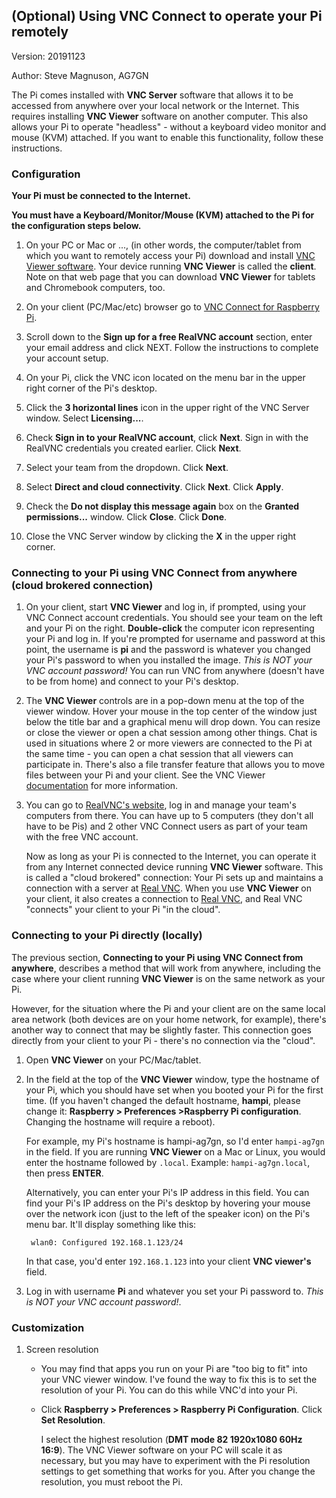 ## (Optional) Using VNC Connect to operate your Pi remotely

Version: 20191123

Author: Steve Magnuson, AG7GN

The Pi comes installed with __VNC Server__ software that allows it to be accessed from anywhere over your local network or the Internet.  This requires installing __VNC Viewer__ software on another computer.  This also allows your Pi to operate "headless" - without a keyboard video monitor and mouse (KVM) attached.  If you want to enable this functionality, follow these instructions.

### Configuration

__Your Pi must be connected to the Internet.__

__You must have a Keyboard/Monitor/Mouse (KVM) attached to the Pi for the configuration steps below.__

1. On your PC or Mac or ..., (in other words, the computer/tablet from
which you want to remotely access your Pi) download and install [VNC Viewer software](https://www.realvnc.com/en/connect/download/viewer/).  Your device running __VNC Viewer__ is called the __client__.  Note on that web page that you can download __VNC Viewer__ for tablets and Chromebook computers, too.

1. On your client (PC/Mac/etc) browser go to [VNC Connect for Raspberry Pi](https://www.realvnc.com/en/raspberrypi/).

1. Scroll down to the __Sign up for a free RealVNC account__ section, enter your email
address and click NEXT.  Follow the instructions to complete your account setup.

1. On your Pi, click the VNC icon located on the menu bar in the upper right corner of the Pi's desktop.

1. Click the __3 horizontal lines__ icon in the upper right of the VNC Server window.  Select __Licensing...__.

1. Check __Sign in to your RealVNC account__, click __Next__.  Sign in with the RealVNC credentials you created earlier.  Click __Next__.

1. Select your team from the dropdown.  Click __Next__.

1. Select __Direct and cloud connectivity__.  Click __Next__.  Click __Apply__.

1. Check the __Do not display this message again__ box on the __Granted permissions...__ window.  Click __Close__.  Click __Done__.

1. Close the VNC Server window by clicking the __X__ in the upper right corner.

### Connecting to your Pi using VNC Connect from anywhere (cloud brokered connection)

1. On your client, start __VNC Viewer__ and log in, if prompted, using your VNC Connect account credentials.  You should see your team on the left and your Pi on the right.  __Double-click__ the computer icon representing your Pi and log in.  If you're prompted for username and password at this point, the username is __pi__ and the password is whatever you changed your Pi's password to when you installed the image.  *This is NOT your VNC account password!* You can run VNC from anywhere (doesn't have to be from home) and connect to your Pi's desktop.

1. The __VNC Viewer__ controls are in a pop-down menu at the top of the viewer window.  Hover your mouse in the top center of the window just below the title bar and a graphical menu will drop down.  You can resize or close the viewer or open a chat session among other things.  Chat is used in situations where 2 or more viewers are connected to the Pi at the same time - you can open a chat session that all viewers can participate in.  There's also a file transfer feature that allows you to move files between your Pi and your client.  See the VNC Viewer [documentation](https://www.realvnc.com/en/connect/docs/index.html) for more information.

1. You can go to [RealVNC's website](https://manage.realvnc.com/en/), log in
and manage your team's computers from there.  You can have up to 5 computers (they don't all have to be Pis) and 2 other VNC Connect users as part of your team with the free VNC account.

	Now as long as your Pi is connected to the Internet, you can operate it from any Internet connected device running __VNC Viewer__ software.  This is called a "cloud brokered" connection: Your Pi sets up and maintains a connection with a server at [Real VNC](https://www.realvnc.com/en/connect/).  When you use __VNC Viewer__ on your client, it also creates a connection to [Real VNC](https://www.realvnc.com/en/connect/), and Real VNC "connects" your client to your Pi "in the cloud".

### Connecting to your Pi directly (locally)

The previous section, __Connecting to your Pi using VNC Connect from anywhere__, describes a method that will work from anywhere, including the case where your client running __VNC Viewer__ is on the same network as your Pi.

However, for the situation where the Pi and your client are on the same local area network (both devices are on your home network, for example), there's another way to connect that may be slightly faster.  This connection goes directly from your client to your Pi - there's no connection via the "cloud".

1. Open __VNC Viewer__ on your PC/Mac/tablet.

1. In the field at the top of the __VNC Viewer__ window, type the hostname of your Pi, which you should have set when you booted your Pi for the first time.  (If you haven't changed the default hostname, __hampi__, please change it: __Raspberry > Preferences >Raspberry Pi configuration__.  Changing the hostname will require a reboot).

	For example, my Pi's hostname is hampi-ag7gn, so I'd enter `hampi-ag7gn` in the field.
	If you are running __VNC Viewer__ on a Mac or Linux, you would enter the hostname followed by `.local`.  Example: `hampi-ag7gn.local`, then press __ENTER__.
	
	Alternatively, you can enter your Pi's IP address in this field.  You can find your Pi's IP address on the Pi's desktop by hovering your mouse over the network icon (just to the left of the speaker icon) on the Pi's menu bar.  It'll display something like this:
	
		wlan0: Configured 192.168.1.123/24
	In that case, you'd enter `192.168.1.123` into your client __VNC viewer's__ field.
	
1. Log in with username __Pi__ and whatever you set your Pi password to.  *This is NOT your VNC account password!*.

### Customization

1. Screen resolution
	- You may find that apps you run on your Pi are "too big to fit" into your VNC viewer window.  I've found the way to fix this is to set the resolution of your Pi.  You can do this while VNC'd into your Pi.
	- Click __Raspberry > Preferences > Raspberry Pi Configuration__.  Click __Set Resolution__.  
	
		I select the highest resolution (__DMT mode 82 1920x1080 60Hz 16:9__).  The VNC Viewer software on your PC will scale it as necessary, but you may have to experiment with the Pi resolution settings to get something that works for you.  After you change the resolution, you must reboot the Pi. 
	
	

	
	

